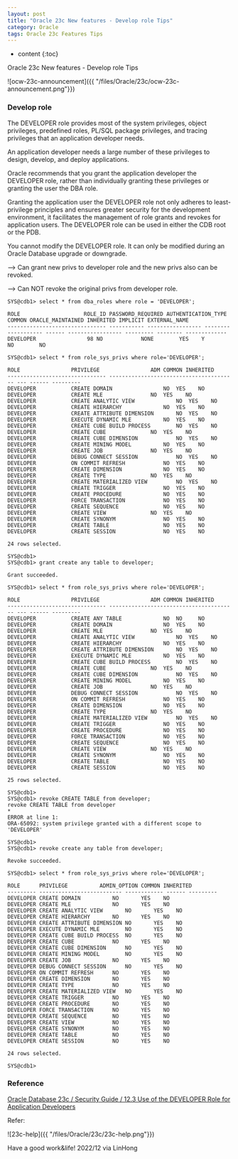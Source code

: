 ```yaml
---
layout: post
title: "Oracle 23c New features - Develop role Tips"
category: Oracle
tags: Oracle 23c Features Tips
---
```


* content
{:toc}

Oracle 23c New features - Develop role Tips

![ocw-23c-announcement]({{ "/files/Oracle/23c/ocw-23c-announcement.png"}})	









### Develop role

The DEVELOPER role provides most of the system privileges, object privileges, predefined roles, PL/SQL package privileges, and tracing privileges that an application developer needs.

An application developer needs a large number of these privileges to design, develop, and deploy applications. 

Oracle recommends that you grant the application developer the DEVELOPER role, rather than individually granting these privileges or granting the user the DBA role. 

Granting the application user the DEVELOPER role not only adheres to least-privilege principles and ensures greater security for the development environment, it facilitates the management of role grants and revokes for application users. The DEVELOPER role can be used in either the CDB root or the PDB.

You cannot modify the DEVELOPER role. It can only be modified during an Oracle Database upgrade or downgrade.

--> Can grant new privs to developer role and the new privs also can be revoked.

--> Can NOT revoke the original privs from developer role.

```
SYS@cdb1> select * from dba_roles where role = 'DEVELOPER';

ROLE				    ROLE_ID PASSWORD_REQUIRED AUTHENTICATION_TYPE COMMON ORACLE_MAINTAINED INHERITED IMPLICIT EXTERNAL_NAME
------------------------------- ----------- ----------------- ------------------- ------ ----------------- --------- -------- -------------
DEVELOPER				 98 NO		      NONE		  YES	 Y		   NO	     NO

SYS@cdb1> select * from role_sys_privs where role='DEVELOPER';

ROLE				PRIVILEGE				 ADM COMMON INHERITED
------------------------------- ---------------------------------------- --- ------ ---------
DEVELOPER			CREATE DOMAIN				 NO  YES    NO
DEVELOPER			CREATE MLE				 NO  YES    NO
DEVELOPER			CREATE ANALYTIC VIEW			 NO  YES    NO
DEVELOPER			CREATE HIERARCHY			 NO  YES    NO
DEVELOPER			CREATE ATTRIBUTE DIMENSION		 NO  YES    NO
DEVELOPER			EXECUTE DYNAMIC MLE			 NO  YES    NO
DEVELOPER			CREATE CUBE BUILD PROCESS		 NO  YES    NO
DEVELOPER			CREATE CUBE				 NO  YES    NO
DEVELOPER			CREATE CUBE DIMENSION			 NO  YES    NO
DEVELOPER			CREATE MINING MODEL			 NO  YES    NO
DEVELOPER			CREATE JOB				 NO  YES    NO
DEVELOPER			DEBUG CONNECT SESSION			 NO  YES    NO
DEVELOPER			ON COMMIT REFRESH			 NO  YES    NO
DEVELOPER			CREATE DIMENSION			 NO  YES    NO
DEVELOPER			CREATE TYPE				 NO  YES    NO
DEVELOPER			CREATE MATERIALIZED VIEW		 NO  YES    NO
DEVELOPER			CREATE TRIGGER				 NO  YES    NO
DEVELOPER			CREATE PROCEDURE			 NO  YES    NO
DEVELOPER			FORCE TRANSACTION			 NO  YES    NO
DEVELOPER			CREATE SEQUENCE 			 NO  YES    NO
DEVELOPER			CREATE VIEW				 NO  YES    NO
DEVELOPER			CREATE SYNONYM				 NO  YES    NO
DEVELOPER			CREATE TABLE				 NO  YES    NO
DEVELOPER			CREATE SESSION				 NO  YES    NO

24 rows selected.

SYS@cdb1> 
SYS@cdb1> grant create any table to developer;

Grant succeeded.

SYS@cdb1> select * from role_sys_privs where role='DEVELOPER';

ROLE				PRIVILEGE				 ADM COMMON INHERITED
------------------------------- ---------------------------------------- --- ------ ---------
DEVELOPER			CREATE ANY TABLE			 NO  NO     NO
DEVELOPER			CREATE DOMAIN				 NO  YES    NO
DEVELOPER			CREATE MLE				 NO  YES    NO
DEVELOPER			CREATE ANALYTIC VIEW			 NO  YES    NO
DEVELOPER			CREATE HIERARCHY			 NO  YES    NO
DEVELOPER			CREATE ATTRIBUTE DIMENSION		 NO  YES    NO
DEVELOPER			EXECUTE DYNAMIC MLE			 NO  YES    NO
DEVELOPER			CREATE CUBE BUILD PROCESS		 NO  YES    NO
DEVELOPER			CREATE CUBE				 NO  YES    NO
DEVELOPER			CREATE CUBE DIMENSION			 NO  YES    NO
DEVELOPER			CREATE MINING MODEL			 NO  YES    NO
DEVELOPER			CREATE JOB				 NO  YES    NO
DEVELOPER			DEBUG CONNECT SESSION			 NO  YES    NO
DEVELOPER			ON COMMIT REFRESH			 NO  YES    NO
DEVELOPER			CREATE DIMENSION			 NO  YES    NO
DEVELOPER			CREATE TYPE				 NO  YES    NO
DEVELOPER			CREATE MATERIALIZED VIEW		 NO  YES    NO
DEVELOPER			CREATE TRIGGER				 NO  YES    NO
DEVELOPER			CREATE PROCEDURE			 NO  YES    NO
DEVELOPER			FORCE TRANSACTION			 NO  YES    NO
DEVELOPER			CREATE SEQUENCE 			 NO  YES    NO
DEVELOPER			CREATE VIEW				 NO  YES    NO
DEVELOPER			CREATE SYNONYM				 NO  YES    NO
DEVELOPER			CREATE TABLE				 NO  YES    NO
DEVELOPER			CREATE SESSION				 NO  YES    NO

25 rows selected.

SYS@cdb1> 
SYS@cdb1> revoke CREATE TABLE from developer;
revoke CREATE TABLE from developer
*
ERROR at line 1:
ORA-65092: system privilege granted with a different scope to 'DEVELOPER'

SYS@cdb1> 
SYS@cdb1> revoke create any table from developer;

Revoke succeeded.

SYS@cdb1> select * from role_sys_privs where role='DEVELOPER';

ROLE	  PRIVILEGE		     ADMIN_OPTION COMMON INHERITED
--------- -------------------------- ------------ ------ ---------
DEVELOPER CREATE DOMAIN 	     NO 	  YES	 NO
DEVELOPER CREATE MLE		     NO 	  YES	 NO
DEVELOPER CREATE ANALYTIC VIEW	     NO 	  YES	 NO
DEVELOPER CREATE HIERARCHY	     NO 	  YES	 NO
DEVELOPER CREATE ATTRIBUTE DIMENSION NO 	  YES	 NO
DEVELOPER EXECUTE DYNAMIC MLE	     NO 	  YES	 NO
DEVELOPER CREATE CUBE BUILD PROCESS  NO 	  YES	 NO
DEVELOPER CREATE CUBE		     NO 	  YES	 NO
DEVELOPER CREATE CUBE DIMENSION      NO 	  YES	 NO
DEVELOPER CREATE MINING MODEL	     NO 	  YES	 NO
DEVELOPER CREATE JOB		     NO 	  YES	 NO
DEVELOPER DEBUG CONNECT SESSION      NO 	  YES	 NO
DEVELOPER ON COMMIT REFRESH	     NO 	  YES	 NO
DEVELOPER CREATE DIMENSION	     NO 	  YES	 NO
DEVELOPER CREATE TYPE		     NO 	  YES	 NO
DEVELOPER CREATE MATERIALIZED VIEW   NO 	  YES	 NO
DEVELOPER CREATE TRIGGER	     NO 	  YES	 NO
DEVELOPER CREATE PROCEDURE	     NO 	  YES	 NO
DEVELOPER FORCE TRANSACTION	     NO 	  YES	 NO
DEVELOPER CREATE SEQUENCE	     NO 	  YES	 NO
DEVELOPER CREATE VIEW		     NO 	  YES	 NO
DEVELOPER CREATE SYNONYM	     NO 	  YES	 NO
DEVELOPER CREATE TABLE		     NO 	  YES	 NO
DEVELOPER CREATE SESSION	     NO 	  YES	 NO

24 rows selected.

SYS@cdb1> 

```

### Reference 

[Oracle Database 23c / Security Guide
 / 12.3 Use of the DEVELOPER Role for Application Developers](https://docs-stage.oracle.com/en/database/oracle/oracle-database/23/dbseg/managing-security-for-application-developers.html#GUID-DCEEC563-4F6C-4B0A-9EB2-9F88CDF351D7)


Refer:

![23c-help]({{ "/files/Oracle/23c/23c-help.png"}})


Have a good work&life! 2022/12 via LinHong


